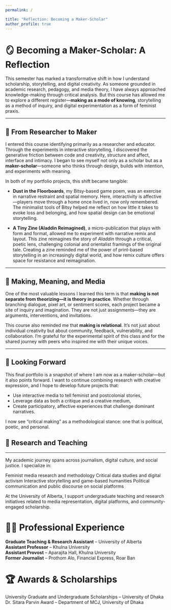 ```yaml
---
permalink: /

title: "Reflection: Becoming a Maker-Scholar"
author_profile: true
---
```

# 🪞 Becoming a Maker-Scholar: A Reflection

This semester has marked a transformative shift in how I understand scholarship, storytelling, and digital creativity. As someone grounded in academic research, pedagogy, and media theory, I have always approached knowledge-making through critical analysis. But this course has allowed me to explore a different register—**making as a mode of knowing**, storytelling as a method of inquiry, and digital experimentation as a form of feminist praxis.

---

## 🌱 From Researcher to Maker

I entered this course identifying primarily as a researcher and educator. Through the experiments in interactive storytelling, I discovered the generative friction between code and creativity, structure and affect, interface and intimacy. I began to see myself not only as a scholar but as a **maker-scholar**—someone who thinks through design, builds with intention, and experiments with meaning.

In both of my portfolio projects, this shift became tangible:

- **Dust in the Floorboards**, my Bitsy-based game poem, was an exercise in narrative restraint and spatial memory. Here, interactivity is affective—players move through a home once lived in, now only remembered. The minimalist tools of Bitsy helped me reflect on how little it takes to evoke loss and belonging, and how spatial design can be emotional storytelling.
  
- **A Tiny Zine (Aladdin Reimagined)**, a micro-publication that plays with form and format, allowed me to experiment with narrative remix and layout. This zine reimagines the story of *Aladdin* through a critical, poetic lens, challenging colonial and orientalist framings of the original tale. Creating a zine reminded me of the power of print-based storytelling in an increasingly digital world, and how remix culture offers space for resistance and reimagination.

---

## 🧵 Making, Meaning, and Media

One of the most valuable lessons I learned this term is that **making is not separate from theorizing—it is theory in practice**. Whether through branching dialogue, pixel art, or sentiment scores, each project became a site of inquiry and imagination. They are not just assignments—they are arguments, interventions, and invitations.

This course also reminded me that **making is relational**. It’s not just about individual creativity but about community, feedback, vulnerability, and collaboration. I’m grateful for the experimental spirit of this class and for the shared journey with peers who inspired me with their unique voices.

---

## 💭 Looking Forward

This final portfolio is a snapshot of where I am now as a maker-scholar—but it also points forward. I want to continue combining research with creative expression, and I hope to develop future projects that:
- Use interactive media to tell feminist and postcolonial stories,
- Leverage data as both a critique and a creative medium,
- Create participatory, affective experiences that challenge dominant narratives.

I now see “critical making” as a methodological stance: one that is political, poetic, and personal.


## 🧠 Research and Teaching

---

My academic journey spans across journalism, digital culture, and social justice. I specialize in:

Feminist media research and methodology
Critical data studies and digital activism
Interactive storytelling and game-based humanities
Political communication and public discourse on social platforms

At the University of Alberta, I support undergraduate teaching and research initiatives related to media representation, digital platforms, and community-engaged scholarship.


🧑‍🏫 Professional Experience
======
  **Graduate Teaching & Research Assistant** – University of Alberta  
  **Assistant Professor** – Khulna University  
  **Assistant Provost** – Aparajita Hall, Khulna University  
  **Former Journalist** – Prothom Alo, Financial Express, Roar Ban

🏆 Awards & Scholarships
======
 University Graduate and Undergraduate Scholarships – University of Dhaka  
 Dr. Sitara Parvin Award – Department of MCJ, University of Dhaka  

